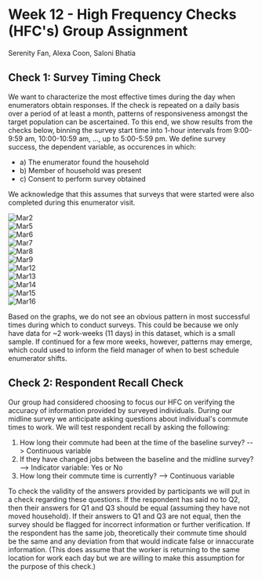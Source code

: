 # Week 12 - High Frequency Checks (HFC's) Group Assignment 
Serenity Fan, Alexa Coon, Saloni Bhatia 

## Check 1: Survey Timing Check 

We want to characterize the most effective times during the day when enumerators obtain responses. If the check is repeated on a daily basis over a period of at least a month, patterns of responsiveness amongst the target population can be ascertained. To this end, we show results from the checks below, binning the survey start time into 1-hour intervals from 9:00-9:59 am, 10:00-10:59 am, ..., up to 5:00-5:59 pm. We define survey success, the dependent variable, as occurences in which: 
* a) The enumerator found the household 
* b) Member of household was present 
* c) Consent to perform survey obtained 

We acknowledge that this assumes that surveys that were started were also completed during this enumerator visit. 

![Mar2](times_surveys_Mar_2_2018.png)  
![Mar5](times_surveys_Mar_5_2018.png)  
![Mar6](times_surveys_Mar_6_2018.png)  
![Mar7](times_surveys_Mar_7_2018.png)  
![Mar8](times_surveys_Mar_8_2018.png)  
![Mar9](times_surveys_Mar_9_2018.png)  
![Mar12](times_surveys_Mar_12_2018.png)  
![Mar13](times_surveys_Mar_13_2018.png)  
![Mar14](times_surveys_Mar_14_2018.png)  
![Mar15](times_surveys_Mar_15_2018.png)  
![Mar16](times_surveys_Mar_16_2018.png)  

Based on the graphs, we do not see an obvious pattern in most successful times during which to conduct surveys. This could be because we only have data for ~2 work-weeks (11 days) in this dataset, which is a small sample. If continued for a few more weeks, however, patterns may emerge, which could used to inform the field manager of when to best schedule enumerator shifts. 

## Check 2: Respondent Recall Check 

Our group had considered choosing to focus our HFC on verifying the accuracy of information provided by surveyed individuals. During our midline survey we anticipate asking questions about individual's commute times to work. We will test respondent recall by asking the following: 

1. How long their commute had been at the time of the baseline survey? --> Continuous variable
2. If they have changed jobs between the baseline and the midline survey? --> Indicator variable: Yes or No
3. How long their commute time is currently? --> Continuous variable 

To check the validity of the answers provided by participants we will put in a check regarding these questions. If the respondent has said no to Q2, then their answers for Q1 and Q3 should be equal (assuming they have not moved household). If their answers to Q1 and Q3 are not equal, then the survey should be flagged for incorrect information or further verification. If the respondent has the same job, theoretically their commute time should be the same and any deviation from that would indicate false or innaccurate information. (This does assume that the worker is returning to the same location for work each day but we are willing to make this assumption for the purpose of this check.) 




